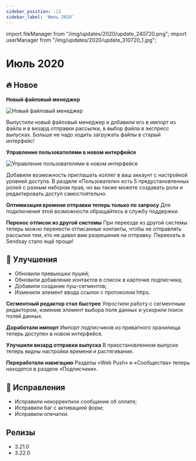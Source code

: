 ```yaml
---
sidebar_position: -22
sidebar_label: 'Июль 2020'
---
```


import fileManager from "/img/updates/2020/update_240720.png";
import userManager from "/img/updates/2020/update_310720_1.jpg";

# Июль 2020

## 🔥 Новое

**Новый файловый менеджер**

<p align="left">
    <img src={fileManager} alt="Новый файловый менеджер" />
</p>
Выпустили новый файловый менеджер и добавили его в импорт из файла и в визард отправки рассылки, в выбор файла в экспресс выпусках. Больше не надо ходить загружать файлы в старый интерфейс!

**Управление пользователями в новом интерфейсе**

<p align="left">
    <img src={userManager} alt="Управление пользователями в новом интерфейсе" />
</p>
Добавили возможность приглашать коллег в ваш аккаунт с настройкой уровней доступа. В разделе «Пользователи» есть 5 предустановленных ролей с разным набором прав, но вы также можете создавать роли и редактировать доступ самостоятельно.

**Оптимизация времени отправки теперь только по запросу**
Для подключения этой возможности обращайтесь в службу поддержки.

**Перенос отписок из другой системы**
При переезде из другой системы теперь можно перенести отписанные контакты, чтобы не отправлять рассылки тем, кто не давал вам разрешения на отправку. Переехать в Sendsay стало ещё проще!

## 🚀 Улучшения

- Обновили превьюшки пушей;
- Обновили добавление контактов в список в карточке подписчика;
- Добавили создание пуш-сегментов;
- Изменили элемент ввода ссылок с протоколом https.

**Сегментный редактор стал быстрее**
Упростили работу с сегментным редактором, изменив элемент выбора поля данных и ускорили поиск полей данных.

**Доработали импорт**
Импорт подписчиков из приватного хранилища теперь доступен в новом интерфейсе.

**Улучшили визард отправки выпуска**
В приостановленном выпуске теперь видны настройки времени и растягивания.

**Переработали навигацию**
Разделы «Web Push» и «Сообщества» теперь находятся в разделе «Подписчики».

## 🐛 Исправления

- Исправили некорректное сообщение об оплате;
- Исправили баг с активацией форм;
- Исправили опечатки.

## Релизы

- 3.21.0
- 3.22.0
